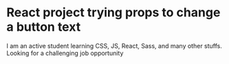 # React project trying props to change a button text

I am an active student learning CSS, JS, React, Sass, and many other stuffs. Looking for a challenging job opportunity
